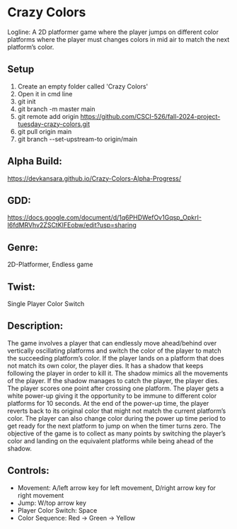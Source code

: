 
# Crazy Colors

Logline: A 2D platformer game where the player jumps on different color platforms where the player must changes colors in mid air to match the next platform’s color.

## Setup

1. Create an empty folder called 'Crazy Colors'
2. Open it in cmd line
3. git init
4. git branch -m master main
5. git remote add origin https://github.com/CSCI-526/fall-2024-project-tuesday-crazy-colors.git
6. git pull origin main
7. git branch --set-upstream-to origin/main


## Alpha Build:
https://devkansara.github.io/Crazy-Colors-Alpha-Progress/

## GDD: 
https://docs.google.com/document/d/1q6PHDWefOv1Gqsp_OpkrI-I6fdMRVhv2ZSCtKIFEobw/edit?usp=sharing

## Genre: 
2D-Platformer, Endless game

## Twist:  
Single Player Color Switch

## Description:
The game involves a player that can endlessly move ahead/behind over vertically oscillating platforms and switch the color of the player to match the succeeding platform’s color. If the player lands on a platform that does not match its own color, the player dies. It has a shadow that keeps following the player in order to kill it. The shadow mimics all the movements of the player. If the shadow manages to catch the player, the player dies. The player scores one point after crossing one platform. The player gets a white power-up giving it the opportunity to be immune to different color platforms for 10 seconds. At the end of the power-up time, the player reverts back to its original color that might not match the current platform’s color. The player can also change color during the power up time period to get ready for the next platform to jump on when the timer turns zero. The objective of the game is to collect as many points by switching the player’s color and landing on the equivalent platforms while being ahead of the shadow.

## Controls:
- Movement: A/left arrow key for left movement, D/right arrow key for right movement
- Jump: W/top arrow key
- Player Color Switch: Space
- Color Sequence: Red -> Green -> Yellow
